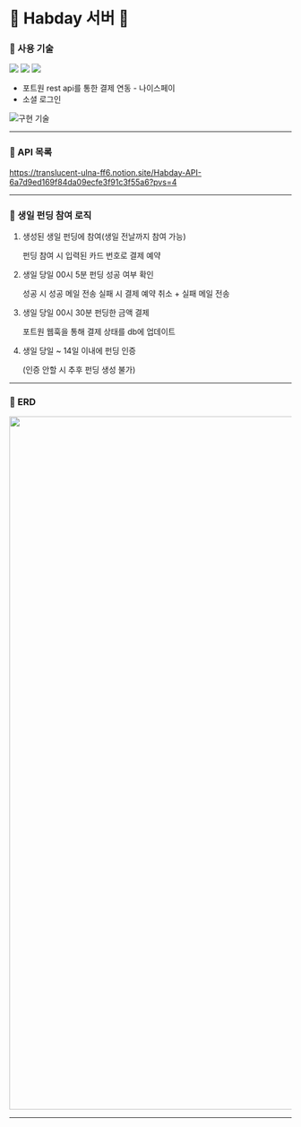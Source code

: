 # 🎁 Habday 서버 🎁
### 🎁 사용 기술

<img src="https://img.shields.io/badge/Spring Boot-6DB33F?style=flat&logo=springboot&logoColor=white"/>  <img src="https://img.shields.io/badge/MySql-4479A1?style=flat&logo=mysql&logoColor=white"/>  <img src="https://img.shields.io/badge/Java-007396?style=flat&logo=Java&logoColor=white" />
- 포트원 rest api를 통한 결제 연동 - 나이스페이
- 소셜 로그인

![구현 기술](https://github.com/abi-hong/chatbot/assets/68041042/9951a5e5-2702-4e73-9679-f8a8a2064063)


----
### 🎁 API 목록
https://translucent-ulna-ff6.notion.site/Habday-API-6a7d9ed169f84da09ecfe3f91c3f55a6?pvs=4


----
### 🎁 생일 펀딩 참여 로직
1. 생성된 생일 펀딩에 참여(생일 전날까지 참여 가능)

   펀딩 참여 시 입력된 카드 번호로 결제 예약
2. 생일 당일 00시 5분 펀딩 성공 여부 확인

   성공 시 성공 메일 전송
   실패 시 결제 예약 취소 + 실패 메일 전송
3. 생일 당일 00시 30분 펀딩한 금액 결제

   포트원 웹훅을 통해 결제 상태를 db에 업데이트
4. 생일 당일 ~ 14일 이내에 펀딩 인증
   
   (인증 안할 시 추후 펀딩 생성 불가)


----
### 🎁 ERD
<img width="1238" src="https://github.com/abi-hong/algorithm2023/assets/68041042/7fd94bfd-7c20-40c3-b83d-424266cd8be1">


----
